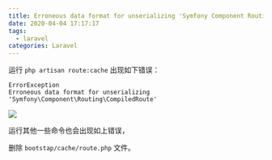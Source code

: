 ```yaml
---
title: Erroneous data format for unserializing 'Symfony Component Routing CompiledRoute'
date: 2020-04-04 17:17:17
tags:
  - laravel
categories: Laravel
---
```

运行 `php artisan route:cache` 出现如下错误：

```shell
ErrorException
Erroneous data format for unserializing 'Symfony\Component\Routing\CompiledRoute'
```

![](images/2020040401.jpg)

运行其他一些命令也会出现如上错误，

删除 `bootstap/cache/route.php` 文件。